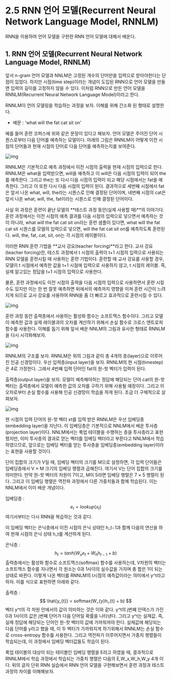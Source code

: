 # 2.5 RNN 언어 모델(Recurrent Neural Network Language Model, RNNLM)

RNN을 이용하여 언어 모델을 구현한 RNN 언어 모델에 대해서 배운다.

## **1. RNN 언어 모델(Recurrent Neural Network Language Model, RNNLM)**

앞서 n-gram 언어 모델과 NNLM은 고정된 개수의 단어만을 입력으로 받아야한다는 단점이 있었다. 하지만 시점(time step)이라는 개념이 도입된 RNN으로 언어 모델을 만들면 입력의 길이를 고정하지 않을 수 있다. 이처럼 RNN으로 만든 언어 모델을 RNNLM(Recurrent Neural Network Language Model)이라고 한다.

RNNLM이 언어 모델링을 학습하는 과정을 보자. 이해를 위해 간소화 된 형태로 설명한다.

- 예문 : 'what will the fat cat sit on'

예를 들어 훈련 코퍼스에 위와 같은 문장이 있다고 해보자. 언어 모델은 주어진 단어 시퀀스로부터 다음 단어를 예측하는 모델이다. 아래의 그림은 RNNLM이 어떻게 이전 시점의 단어들과 현재 시점의 단어로 다음 단어를 예측하는지를 보여준다.

![img](https://wikidocs.net/images/page/46496/rnnlm1_final_final.PNG)

RNNLM은 기본적으로 예측 과정에서 이전 시점의 출력을 현재 시점의 입력으로 한다. RNNLM은 what을 입력받으면, will을 예측하고 이 will은 다음 시점의 입력이 되어 the를 예측한다. 그리고 the는 또 다시 다음 시점의 입력이 되고 해당 시점에서는 fat을 예측한다. 그리고 이 또한 다시 다음 시점의 입력이 된다. 결과적으로 세번째 시점에서 fat은 앞서 나온 what, will, the라는 시퀀스로 인해 결정된 단어이며, 네번째 시점의 cat은 앞서 나온 what, will, the, fat이라는 시퀀스로 인해 결정된 단어이다.

사실 위 과정은 훈련이 끝난 모델의 **테스트 과정 동안(실제 사용할 때)**의 이야기다. 훈련 과정에서는 이전 시점의 예측 결과를 다음 시점의 입력으로 넣으면서 예측하는 것이 아니라, what will the fat cat sit on라는 훈련 샘플이 있다면, what will the fat cat sit 시퀀스를 모델의 입력으로 넣으면, will the fat cat sit on를 예측하도록 훈련된다. will, the, fat, cat, sit, on는 각 시점의 레이블이다.

이러한 RNN 훈련 기법을 **교사 강요(teacher forcing)**라고 한다. 교사 강요(teacher forcing)란, 테스트 과정에서 t 시점의 출력이 t+1 시점의 입력으로 사용되는 RNN 모델을 훈련시킬 때 사용하는 훈련 기법이다. 훈련할 때 교사 강요를 사용할 경우, 모델이 t 시점에서 예측한 값을 t+1 시점에 입력으로 사용하지 않고, t 시점의 레이블. 즉, 실제 알고있는 정답을 t+1 시점의 입력으로 사용한다.

물론, 훈련 과정에서도 이전 시점의 출력을 다음 시점의 입력으로 사용하면서 훈련 시킬 수도 있지만 이는 한 번 잘못 예측하면 뒤에서의 예측까지 영향을 미쳐 훈련 시간이 느려지게 되므로 교사 강요를 사용하여 RNN을 좀 더 빠르고 효과적으로 훈련시킬 수 있다.

![img](https://wikidocs.net/images/page/46496/rnnlm2_final_final.PNG)

훈련 과정 동안 출력층에서 사용하는 활성화 함수는 소프트맥스 함수이다. 그리고 모델이 예측한 값과 실제 레이블과의 오차를 계산하기 위해서 손실 함수로 크로스 엔트로피 함수를 사용한다. 이해를 돕기 위해 앞서 배운 NNLM의 그림과 유사한 형태로 RNNLM을 다시 시각화해보자.

![img](https://wikidocs.net/images/page/46496/rnnlm3_final.PNG)

RNNLM의 구조를 보자. RNNLM은 위의 그림과 같이 총 4개의 층(layer)으로 이루어진 인공 신경망이다. 우선 입력층(input layer)을 보자. RNNLM의 현 시점(timestep)은 4로 가정한다. 그래서 4번째 입력 단어인 fat의 원-핫 벡터가 입력이 된다.

출력층(output layer)을 보자. 모델이 예측해야하는 정답에 해당되는 단어 cat의 원-핫 벡터는 출력층에서 모델이 예측한 값의 오차를 구하기 위해 사용될 예정이다. 그리고 이 오차로부터 손실 함수를 사용해 인공 신경망이 학습을 하게 된다. 조금 더 구체적으로 살펴보자.

![img](https://wikidocs.net/images/page/46496/rnnlm4_final.PNG)

현 시점의 입력 단어의 원-핫 벡터 xt를 입력 받은 RNNLM은 우선 임베딩층(embedding layer)을 지난다. 이 임베딩층은 기본적으로 NNLM에서 배운 투사층(projection layer)이다. NNLM에서는 룩업 테이블을 수행하는 층을 투사층라고 표현했지만, 이미 투사층의 결과로 얻는 벡터를 임베딩 벡터라고 부른다고 NNLM에서 학습하였으므로, 앞으로는 임베딩 벡터를 얻는 투사층을 임베딩층(embedding layer)이라는 표현을 사용할 것이다.

단어 집합의 크기가 V일 때, 임베딩 벡터의 크기를 M으로 설정하면, 각 입력 단어들은 임베딩층에서 V × M 크기의 임베딩 행렬과 곱해진다. 여기서 V는 단어 집합의 크기를 의미한다. 만약 원-핫 벡터의 차원이 7이고, M이 5라면 임베딩 행렬은 7 × 5 행렬이 된다. 그리고 이 임베딩 행렬은 역전파 과정에서 다른 가중치들과 함께 학습된다. 이는 NNLM에서 이미 배운 개념이다.

임베딩층 : 
$$
e_{t} = lookup(x_{t})
$$
여기서부터는 다시 RNN을 복습하는 것과 같다.

이 임베딩 벡터는 은닉층에서 이전 시점의 은닉 상태인 h_t−1과 함께 다음의 연산을 하여 현재 시점의 은닉 상태 h_t를 계산하게 된다.

은닉층 : 
$$
h_{t} = tanh(W_{x} e_{t} + W_{h}h_{t−1} + b)
$$
출력층에서는 활성화 함수로 소프트맥스(softmax) 함수를 사용하는데, V차원의 벡터는 소프트맥스 함수를 지나면서 각 원소는 0과 1사이의 실수값을 가지며 총 합은 1이 되는 상태로 바뀐다. 이렇게 나온 벡터를 RNNLM의 t시점의 예측값이라는 의미에서 y^t라고 하자. 이를 식으로 표현하면 아래와 같다.

출력층 : 
$$
\hat{y_{t}} = softmax(W_{y}h_{t} + b)
$$
벡터 y^t의 각 차원 안에서의 값이 의미하는 것은 이와 같다. y^t의 j번째 인덱스가 가진 0과 1사이의 값은 j번째 단어가 다음 단어일 확률을 나타낸다. 그리고 y^t는 실제값. 즉, 실제 정답에 해당되는 단어인 원-핫 벡터의 값에 가까워져야 한다. 실제값에 해당되는 다음 단어를 y라고 했을 때, 이 두 벡터가 가까워지게 하기위해서 RNNLM는 손실 함수로 cross-entropy 함수를 사용한다. 그리고 역전파가 이루어지면서 가중치 행렬들이 학습되는데, 이 과정에서 임베딩 벡터값들도 학습이 된다.

룩업 테이블의 대상이 되는 테이블인 임베딩 행렬을 E라고 하였을 때, 결과적으로 RNNLM에서 학습 과정에서 학습되는 가중치 행렬은 다음의 E,W_x,W_h,W_y 4개 이다. 뒤의 글자 단위 RNN 실습에서 RNN 언어 모델을 구현해보면서 훈련 과정과 테스트 과정의 차이를 이해해보자.